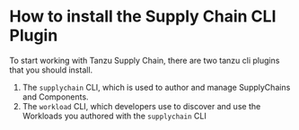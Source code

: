 # How to install the Supply Chain CLI Plugin

To start working with Tanzu Supply Chain, there are two tanzu cli plugins that you should install.

1. The `supplychain` CLI, which is used to author and manage SupplyChains and Components.
2. The `workload` CLI, which developers use to discover and use the Workloads you authored with the `supplychain` CLI

<!-- tbd -->


